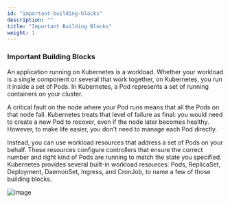 ```yaml
---
id: "important-building-blocks"
description: ""
title: "Important Building Blocks"
weight: 1
---
```


### **Important Building Blocks**

An application running on Kubernetes is a workload. Whether your workload is a single component or several that work together, on Kubernetes, you run it inside a set of Pods. In Kubernetes, a Pod represents a set of running containers on your cluster.

A critical fault on the node where your Pod runs means that all the Pods on that node fail. Kubernetes treats that level of failure as final: you would need to create a new Pod to recover, even if the node later becomes healthy. However, to make life easier, you don't need to manage each Pod directly.

Instead, you can use workload resources that address a set of Pods on your behalf. These resources configure controllers that ensure the correct number and right kind of Pods are running to match the state you specified. Kubernetes provides several built-in workload resources: Pods, ReplicaSet, Deployment, DaemonSet, Ingress, and CronJob, to name a few of those building blocks.

![image](kubernetes5.png)